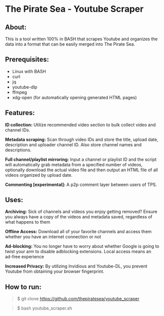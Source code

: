 # The Pirate Sea - Youtube Scraper

## About: 
This is a tool written 100% in BASH that scrapes Youtube and organizes the data into a format that can be easily merged into The Pirate Sea. 

## Prerequisites: 
- Linux with BASH
- curl
- jq
- youtube-dlp
- ffmpeg
- xdg-open (for automatically opening generated HTML pages)

## Features: 
**ID collection:** Utilize recommended video section to bulk collect video and channel IDs.

**Metadata scraping:** Scan through video IDs and store the title, upload date, description and uploader channel ID. Also store channel names and descriptions. 

**Full channel/playlist mirroring:** Input a channel or playlist ID and the script will automatically grab metadata from a specified number of videos, optionally download the actual video file and then output an HTML file of all videos organized by upload date.

**Commenting [experimental]:** A p2p comment layer between users of TPS. 

## Uses: 
**Archiving:** Sick of channels and videos you enjoy getting removed? Ensure you always have a copy of the videos and metadata saved, regardless of what happens to them

**Offline Access:** Download all of your favorite channels and access them whether you have an internet connection or not

**Ad-blocking:** You no longer have to worry about whether Google is going to twist your arm to disable adblocking extensions. Local access means an ad-free experience

**Increased Privacy:** By utilizing Invidious and Youtube-DL, you prevent Youtube from obtaining your browser fingerprint. 

## How to run:
>$ git clone https://github.com/thepiratesea/youtube_scraper

>$ bash youtube_scraper.sh
